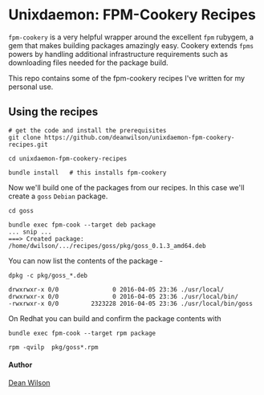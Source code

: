 # Unixdaemon: FPM-Cookery Recipes

`fpm-cookery` is a very helpful wrapper around the excellent `fpm`
rubygem, a gem that makes building packages amazingly easy. Cookery
extends `fpms` powers by handling additional infrastructure requirements
such as downloading files needed for the package build.

This repo contains some of the fpm-cookery recipes I've written for my
personal use.

## Using the recipes

    # get the code and install the prerequisites
    git clone https://github.com/deanwilson/unixdaemon-fpm-cookery-recipes.git

    cd unixdaemon-fpm-cookery-recipes

    bundle install   # this installs fpm-cookery

Now we'll build one of the packages from our recipes. In this case we'll
create a `goss` `Debian` package.

    cd goss

    bundle exec fpm-cook --target deb package
    ... snip ...
    ===> Created package: /home/dwilson/.../recipes/goss/pkg/goss_0.1.3_amd64.deb

You can now list the contents of the package -

    dpkg -c pkg/goss_*.deb

    drwxrwxr-x 0/0               0 2016-04-05 23:36 ./usr/local/
    drwxrwxr-x 0/0               0 2016-04-05 23:36 ./usr/local/bin/
    -rwxrwxr-x 0/0         2323228 2016-04-05 23:36 ./usr/local/bin/goss

On Redhat you can build and confirm the package contents with

    bundle exec fpm-cook --target rpm package

    rpm -qvilp  pkg/goss*.rpm

#### Author
[Dean Wilson](http://www.unixdaemon.net)
